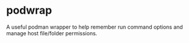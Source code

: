 # podwrap
A useful podman wrapper to help remember run command options and manage host file/folder permissions.
